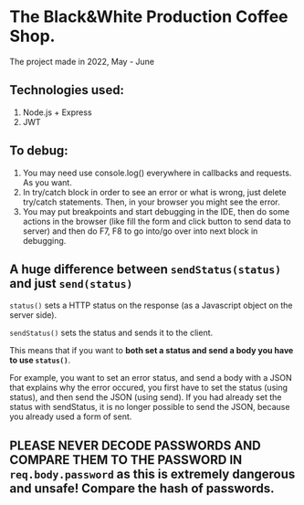 # The Black&White Production Coffee Shop.

The project made in 2022, May - June

## Technologies used:

1) Node.js + Express
2) JWT

## To debug:

1) You may need use console.log() everywhere in callbacks and requests. As you want.
2) In try/catch block in order to see an error or what is wrong, just delete try/catch statements. Then, in your browser
   you might see the error.
3) You may put breakpoints and start debugging in the IDE, then do some actions in the browser (like fill
   the form and click button to send data to server) and then do F7, F8 to go into/go over into next block in debugging.

## A huge difference between `sendStatus(status)` and just `send(status)`

`status()` sets a HTTP status on the response (as a Javascript object on the server side).

`sendStatus()` sets the status and sends it to the client.

This means that if you want to **both set a status and send a body you have to use `status()`**.

For example, you want to set an error status, and send a body with a JSON that explains why the error occured, you
first have to set the status (using status), and then send the JSON (using send). If you had already set the status
with sendStatus, it is no longer possible to send the JSON, because you already used a form of sent.

## PLEASE NEVER DECODE PASSWORDS AND COMPARE THEM TO THE PASSWORD IN `req.body.password` as this is extremely dangerous and unsafe! Compare the hash of passwords. 
